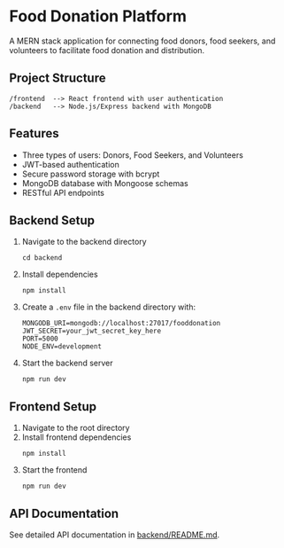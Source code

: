 # Food Donation Platform

A MERN stack application for connecting food donors, food seekers, and volunteers to facilitate food donation and distribution.

## Project Structure

```
/frontend  --> React frontend with user authentication
/backend   --> Node.js/Express backend with MongoDB
```

## Features

- Three types of users: Donors, Food Seekers, and Volunteers
- JWT-based authentication
- Secure password storage with bcrypt
- MongoDB database with Mongoose schemas
- RESTful API endpoints

## Backend Setup

1. Navigate to the backend directory
   ```
   cd backend
   ```
2. Install dependencies
   ```
   npm install
   ```
3. Create a `.env` file in the backend directory with:
   ```
   MONGODB_URI=mongodb://localhost:27017/fooddonation
   JWT_SECRET=your_jwt_secret_key_here
   PORT=5000
   NODE_ENV=development
   ```
4. Start the backend server
   ```
   npm run dev
   ```
   
## Frontend Setup

1. Navigate to the root directory
2. Install frontend dependencies
   ```
   npm install
   ```
3. Start the frontend
   ```
   npm run dev
   ```

## API Documentation

See detailed API documentation in [backend/README.md](./backend/README.md).